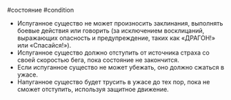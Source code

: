 #состояние #condition
- Испуганное существо не может произносить заклинания, выполнять боевые действия или говорить (за исключением восклицаний, выражающих опасность и предупреждение, таких как «ДРАГОН!» или «Спасайся!»). 
- Испуганное существо должно отступить от источника страха со своей скоростью бега, пока состояние не закончится.
- Если испуганное существо не может убежать, оно должно сжаться в ужасе.
- Напуганное существо будет трусить в ужасе до тех пор, пока не сможет отступить, используя защитное движение.